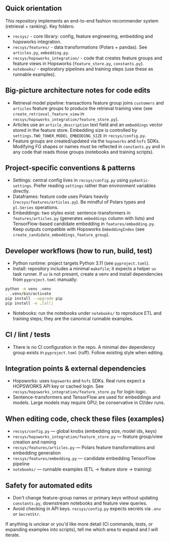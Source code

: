 ## Quick orientation

This repository implements an end-to-end fashion recommender system (retrieval + ranking).
Key folders:
- `recsys/` - core library: config, feature engineering, embedding and hopsworks integration.
- `recsys/features/` - data transformations (Polars + pandas). See `articles.py`, `embedding.py`.
- `recsys/hopsworks_integration/` - code that creates feature groups and feature views in Hopsworks (`feature_store.py`, `constants.py`).
- `notebooks/` - exploratory pipelines and training steps (use these as runnable examples).

## Big-picture architecture notes for code edits
- Retrieval model pipeline: transactions feature group joins `customers` and `articles` feature groups to produce the retrieval training view (see `create_retrieval_feature_view` in `recsys/hopsworks_integration/feature_store.py`).
- Articles use an `article_description` text field and an `embeddings` vector stored in the feature store. Embedding size is controlled by `settings.TWO_TOWER_MODEL_EMBEDDING_SIZE` in `recsys/config.py`.
- Feature groups are created/updated via the `hopsworks` and `hsfs` SDKs. Modifying FG shapes or names must be reflected in `constants.py` and in any code that reads those groups (notebooks and training scripts).

## Project-specific conventions & patterns
- Settings: central config lives in `recsys/config.py` using `pydantic-settings`. Prefer reading `settings` rather than environment variables directly.
- Dataframes: feature code uses Polars heavily (`recsys/features/articles.py`). Be mindful of Polars types and `pl.Series` operations.
- Embeddings: two styles exist: sentence-transformers in `features/articles.py` (generates `embeddings` column with lists) and TensorFlow-based candidate embedding in `features/embedding.py`. Keep outputs compatible with Hopsworks `EmbeddingIndex` (see `create_candidate_embeddings_feature_group`).

## Developer workflows (how to run, build, test)
- Python runtime: project targets Python 3.11 (see `pyproject.toml`).
- Install: repository includes a minimal `makefile`; it expects a helper `uv` task runner. If `uv` is not present, create a venv and install dependencies from `pyproject.toml` manually:

```bash
python -m venv .venv
. .venv/bin/activate
pip install --upgrade pip
pip install -e .[all]
```

- Notebooks: run the notebooks under `notebooks/` to reproduce ETL and training steps; they are the canonical runnable examples.

## CI / lint / tests
- There is no CI configuration in the repo. A minimal dev dependency group exists in `pyproject.toml` (ruff). Follow existing style when editing.

## Integration points & external dependencies
- Hopsworks: uses `hopsworks` and `hsfs` SDKs. Real runs expect a HOPSWORKS API key or cached login. See `recsys/hopsworks_integration/feature_store.py` for login logic.
- Sentence-transformers and TensorFlow are used for embeddings and models. Large models may require GPU; be conservative in CI/dev runs.

## When editing code, check these files (examples)
- `recsys/config.py` — global knobs (embedding size, model ids, keys)
- `recsys/hopsworks_integration/feature_store.py` — feature group/view creation and naming
- `recsys/features/articles.py` — Polars feature transformations and embedding generation
- `recsys/features/embedding.py` — candidate embedding TensorFlow pipeline
- `notebooks/` — runnable examples (ETL → feature store → training)

## Safety for automated edits
- Don't change feature-group names or primary keys without updating `constants.py`, downstream notebooks and feature view queries.
- Avoid checking in API keys. `recsys/config.py` expects secrets via `.env` or `SecretStr`.

If anything is unclear or you'd like more detail (CI commands, tests, or expanding examples into scripts), tell me which area to expand and I will iterate.
